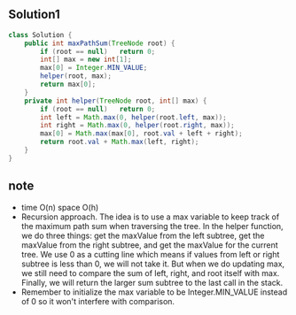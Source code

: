 ## Solution1
``` java
class Solution {
    public int maxPathSum(TreeNode root) {
        if (root == null)   return 0;
        int[] max = new int[1];
        max[0] = Integer.MIN_VALUE;
        helper(root, max);
        return max[0];
    }
    private int helper(TreeNode root, int[] max) {
        if (root == null)   return 0;
        int left = Math.max(0, helper(root.left, max));
        int right = Math.max(0, helper(root.right, max));
        max[0] = Math.max(max[0], root.val + left + right);
        return root.val + Math.max(left, right);
    }
}
```

## note
* time O(n) space O(h)
* Recursion approach. The idea is to use a max variable to keep track of the maximum path sum when traversing the tree. In the helper function, we do three things: get the maxValue from the left subtree, get the maxValue from the right subtree, and get
the maxValue for the current tree. We use 0 as a cutting line which means if values from left or right subtree is less than 0, we will not take it. But when we do updating max, we still need to compare the sum of left, right, and root itself with max.
Finally, we will return the larger sum subtree to the last call in the stack.
* Remember to initialize the max variable to be Integer.MIN_VALUE instead of 0 so it won't interfere with comparison.

